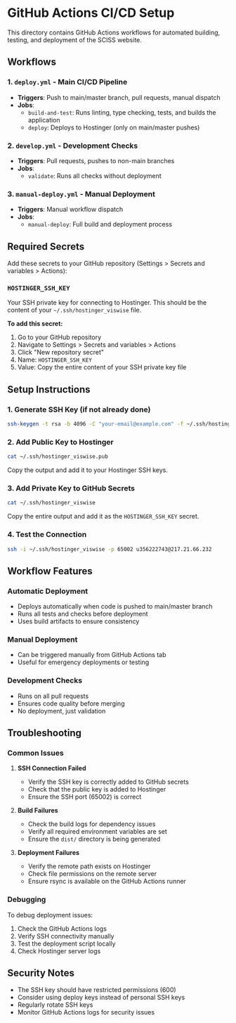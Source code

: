 # GitHub Actions CI/CD Setup

This directory contains GitHub Actions workflows for automated building, testing, and deployment of the SCISS website.

## Workflows

### 1. `deploy.yml` - Main CI/CD Pipeline

- **Triggers**: Push to main/master branch, pull requests, manual dispatch
- **Jobs**:
  - `build-and-test`: Runs linting, type checking, tests, and builds the application
  - `deploy`: Deploys to Hostinger (only on main/master pushes)

### 2. `develop.yml` - Development Checks

- **Triggers**: Pull requests, pushes to non-main branches
- **Jobs**:
  - `validate`: Runs all checks without deployment

### 3. `manual-deploy.yml` - Manual Deployment

- **Triggers**: Manual workflow dispatch
- **Jobs**:
  - `manual-deploy`: Full build and deployment process

## Required Secrets

Add these secrets to your GitHub repository (Settings > Secrets and variables > Actions):

### `HOSTINGER_SSH_KEY`

Your SSH private key for connecting to Hostinger. This should be the content of your `~/.ssh/hostinger_viswise` file.

**To add this secret:**

1. Go to your GitHub repository
2. Navigate to Settings > Secrets and variables > Actions
3. Click "New repository secret"
4. Name: `HOSTINGER_SSH_KEY`
5. Value: Copy the entire content of your SSH private key file

## Setup Instructions

### 1. Generate SSH Key (if not already done)

```bash
ssh-keygen -t rsa -b 4096 -C "your-email@example.com" -f ~/.ssh/hostinger_viswise
```

### 2. Add Public Key to Hostinger

```bash
cat ~/.ssh/hostinger_viswise.pub
```

Copy the output and add it to your Hostinger SSH keys.

### 3. Add Private Key to GitHub Secrets

```bash
cat ~/.ssh/hostinger_viswise
```

Copy the entire output and add it as the `HOSTINGER_SSH_KEY` secret.

### 4. Test the Connection

```bash
ssh -i ~/.ssh/hostinger_viswise -p 65002 u356222743@217.21.66.232
```

## Workflow Features

### Automatic Deployment

- Deploys automatically when code is pushed to main/master branch
- Runs all tests and checks before deployment
- Uses build artifacts to ensure consistency

### Manual Deployment

- Can be triggered manually from GitHub Actions tab
- Useful for emergency deployments or testing

### Development Checks

- Runs on all pull requests
- Ensures code quality before merging
- No deployment, just validation

## Troubleshooting

### Common Issues

1. **SSH Connection Failed**

   - Verify the SSH key is correctly added to GitHub secrets
   - Check that the public key is added to Hostinger
   - Ensure the SSH port (65002) is correct

2. **Build Failures**

   - Check the build logs for dependency issues
   - Verify all required environment variables are set
   - Ensure the `dist/` directory is being generated

3. **Deployment Failures**
   - Verify the remote path exists on Hostinger
   - Check file permissions on the remote server
   - Ensure rsync is available on the GitHub Actions runner

### Debugging

To debug deployment issues:

1. Check the GitHub Actions logs
2. Verify SSH connectivity manually
3. Test the deployment script locally
4. Check Hostinger server logs

## Security Notes

- The SSH key should have restricted permissions (600)
- Consider using deploy keys instead of personal SSH keys
- Regularly rotate SSH keys
- Monitor GitHub Actions logs for security issues
